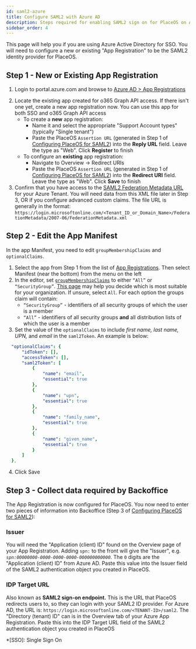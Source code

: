 ```yaml
---
id: saml2-azure
title: Configure SAML2 with Azure AD
description: Steps required for enabling SAML2 sign on for PlaceOS on Azure AD
sidebar_order: 4
---
```


This page will help you if you are using Azure Active Directory for SSO.
You will need to configure a new or existing "App Registration" to be the SAML2 identity provider for PlaceOS.

## Step 1 - New or Existing App Registration

1. Login to portal.azure.com and browse to [Azure AD > App Registrations](https://portal.azure.com/#blade/Microsoft_AAD_IAM/ActiveDirectoryMenuBlade/RegisteredApps)
<!-- link internally to microsoft 365 setup page -->
2. Locate the existing app created for o365 Graph API access. 
If there isn't one yet, create a new app registration now.
You can use this app for both SSO and o365 Graph API access
   - To create a **new** app registration:
     - Name it and select the appropriate "Support Account types" (typically "Single tenant")
     - Paste the PlaceOS `Assertion URL` (generated in Step 1 of [Configuring PlaceOS for SAML2](configure-saml.md)) into the **Reply URL** field. 
    Leave the type as "Web". 
    Click **Register** to finish
   - To configure an **existing** app registration:
     - Navigate to Overview -> Redirect URIs
     - Paste the PlaceOS `Assertion URL` (generated in Step 1 of [Configuring PlaceOS for SAML2](configure-saml.md)) into the **Redirect URI** field.
     Leave the type as "Web". 
     Click **Save** to finish
3. Confirm that you have access to the [SAML2 Federation Metadata URL](https://docs.microsoft.com/en-us/azure/active-directory/azuread-dev/azure-ad-federation-metadata) for your Azure Tenant. 
You will need data from this XML file later in Step 3, OR if you configure advanced custom claims. 
The file URL is generally in the format:
    `https://login.microsoftonline.com/<Tenant_ID_or_Domain_Name>/FederationMetadata/2007-06/FederationMetadata.xml`

## Step 2 - Edit the App Manifest

In the app Manifest, you need to edit `groupMembershipClaims` and `optionalClaims`. 

1. Select the app from Step 1 from the list of [App Registrations](https://portal.azure.com/#blade/Microsoft_AAD_IAM/ActiveDirectoryMenuBlade/RegisteredApps).
Then select Manifest (near the bottom) from the menu on the left
2. In the editor, set [`groupMembershipClaims`](https://docs.microsoft.com/en-us/azure/active-directory/develop/active-directory-optional-claims#configuring-group-optional-claims) to either `“All”` or `“SecurityGroup”`.
[This page](https://blogs.msdn.microsoft.com/waws/2017/03/13/azure-app-service-authentication-aad-groups/) may help you decide which is most suitable for your organization. 
If unsure, select `All`.
For each option the groups claim will contain:
   - `“SecurityGroup”` - identifiers of all security groups of which the user is a member
   - `“All”` - identifiers of all security groups **and** all distribution lists of which the user is a member
3. Set the value of the `optionalClaims` to include *first name, last name, UPN,* and *email* in the `saml2Token`. 
An example is below:

  ```yaml
    "optionalClaims": {
        "idToken": [],
        "accessToken": [],
        "saml2Token": [
            {
                "name": "email",
                "essential": true
            },
            {
                "name": "upn",
                "essential": true
            },
            {
                "name": "family_name",
                "essential": true
            },
            {
                "name": "given_name",
                "essential": true
            }
        ]
    },
  ```

4. Click Save

## Step 3 - Collect data required by Backoffice

The App Registration is now configured for PlaceOS. 
You now need to enter two pieces of information into Backoffice (Step 3 of [Configuring PlaceOS for SAML2](configure-saml.md)):
<!-- Step 3?? tba -->

### **Issuer**

You will need the "Application (client) ID" found on the Overview page of your App Registration. 
Adding `spn:` to the front will give the "Issuer", e.g. _`spn:00000000-0000-0000-0000-000000000000`_.
The `0` digits are the "Application (client) ID" from Azure AD. Paste this value into the Issuer field of the SAML2 authentication object you created in PlaceOS.

### **IDP Target URL**

Also known as **SAML2 sign-on endpoint.** 
This is the URL that PlaceOS redirects users to, so they can login with your SAML2 ID provider. 
For Azure AD, the URL is: `https://login.microsoftonline.com/<TENANT-ID>/saml2`.
The "Directory (tenant) ID" can is in the Overview tab of your Azure App Registration. 
Paste this into the IDP Target URL field of the SAML2 authentication object you created in PlaceOS


*[SSO]: Single Sign On